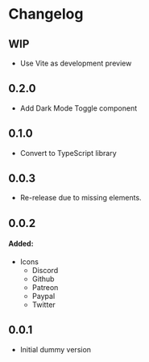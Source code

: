 # Changelog

## WIP
- Use Vite as development preview

## 0.2.0
- Add Dark Mode Toggle component

## 0.1.0
- Convert to TypeScript library

## 0.0.3
- Re-release due to missing elements.

## 0.0.2

#### Added:
- Icons 
  - Discord
  - Github
  - Patreon
  - Paypal
  - Twitter

## 0.0.1

- Initial dummy version
